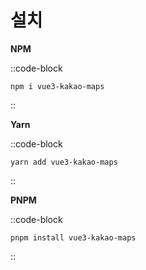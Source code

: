 # 설치

**NPM**

::code-block

```shell
npm i vue3-kakao-maps
```

::

**Yarn**

::code-block

```shell
yarn add vue3-kakao-maps
```

::

**PNPM**

::code-block

```shell
pnpm install vue3-kakao-maps
```

::
